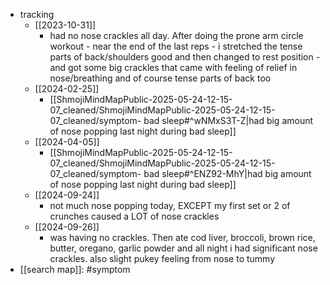   * tracking
    * [[2023-10-31]]
      * had no nose crackles all day. After doing the prone arm circle workout - near the end of the last reps - i stretched the tense parts of back/shoulders good and then changed to rest position - and got some big crackles that came with feeling of relief in nose/breathing and of course tense parts of back too
    * [[2024-02-25]]
      * [[ShmojiMindMapPublic-2025-05-24-12-15-07_cleaned/ShmojiMindMapPublic-2025-05-24-12-15-07_cleaned/symptom- bad sleep#^wNMxS3T-Z|had big amount of nose popping last night during bad sleep]]
    * [[2024-04-05]]
      * [[ShmojiMindMapPublic-2025-05-24-12-15-07_cleaned/ShmojiMindMapPublic-2025-05-24-12-15-07_cleaned/symptom- bad sleep#^ENZ92-MhY|had big amount of nose popping last night during bad sleep]]
    * [[2024-09-24]]
      * not much nose popping today, EXCEPT my first set or 2 of crunches caused a LOT of nose crackles
    * [[2024-09-26]]
      * was having no crackles. Then ate cod liver, broccoli, brown rice, butter, oregano, garlic powder and all night i had significant nose crackles. also slight pukey feeling from nose to tummy
  * [[search map]]: #symptom